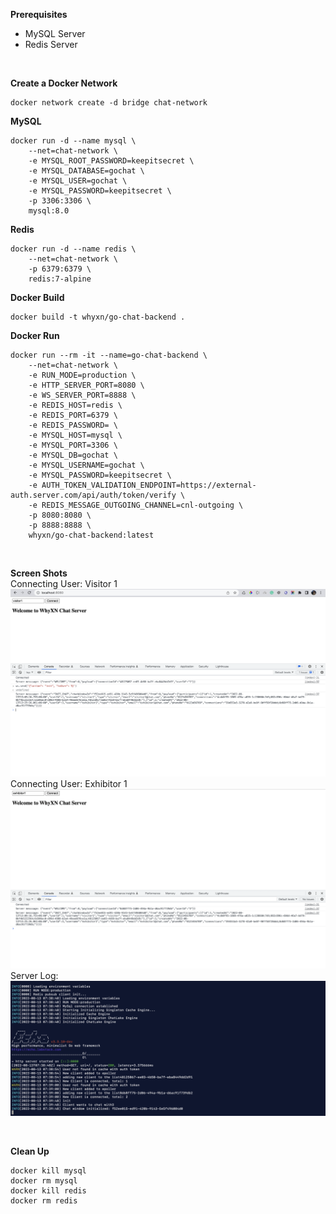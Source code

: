 **Prerequisites**
* MySQL Server
* Redis Server

<br/>

**Create a Docker Network**
````
docker network create -d bridge chat-network
````

**MySQL**
````
docker run -d --name mysql \
    --net=chat-network \
    -e MYSQL_ROOT_PASSWORD=keepitsecret \
    -e MYSQL_DATABASE=gochat \
    -e MYSQL_USER=gochat \
    -e MYSQL_PASSWORD=keepitsecret \
    -p 3306:3306 \
    mysql:8.0
````
**Redis**
````
docker run -d --name redis \
    --net=chat-network \
    -p 6379:6379 \
    redis:7-alpine
````

**Docker Build**

````
docker build -t whyxn/go-chat-backend .
````


**Docker Run**
````
docker run --rm -it --name=go-chat-backend \
    --net=chat-network \
    -e RUN_MODE=production \
    -e HTTP_SERVER_PORT=8080 \
    -e WS_SERVER_PORT=8888 \
    -e REDIS_HOST=redis \
    -e REDIS_PORT=6379 \
    -e REDIS_PASSWORD= \
    -e MYSQL_HOST=mysql \
    -e MYSQL_PORT=3306 \
    -e MYSQL_DB=gochat \
    -e MYSQL_USERNAME=gochat \
    -e MYSQL_PASSWORD=keepitsecret \
    -e AUTH_TOKEN_VALIDATION_ENDPOINT=https://external-auth.server.com/api/auth/token/verify \
    -e REDIS_MESSAGE_OUTGOING_CHANNEL=cnl-outgoing \
    -p 8080:8080 \
    -p 8888:8888 \
    whyxn/go-chat-backend:latest
````
<br/>

**Screen Shots** \
Connecting User: Visitor 1
![image info](./screenshots/ss-01.png)
Connecting User: Exhibitor 1
![image info](./screenshots/ss-02.png)
Server Log:
![image info](./screenshots/ss-03.png)

<br/>

**Clean Up**
````
docker kill mysql
docker rm mysql
docker kill redis
docker rm redis
````
